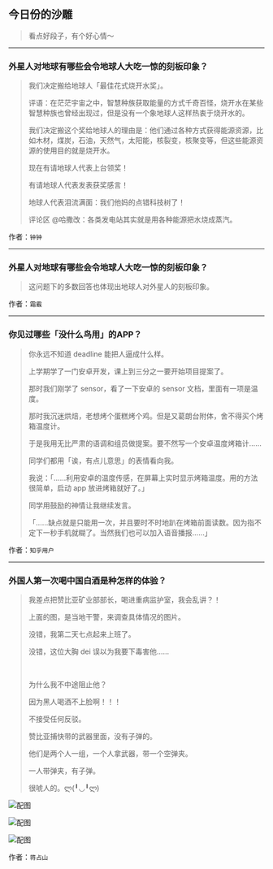 ## 今日份的沙雕

> 看点好段子，有个好心情～


 
---

### 外星人对地球有哪些会令地球人大吃一惊的刻板印象？

> 我们决定搬给地球人「最佳花式烧开水奖」。
> 
> 评语：在茫茫宇宙之中，智慧种族获取能量的方式千奇百怪，烧开水在某些智慧种族也曾经出现过，但是没有一个象地球人这样热衷于烧开水的。
> 
> 我们决定搬这个奖给地球人的理由是：他们通过各种方式获得能源资源，比如木材，煤炭，石油，天然气，太阳能，核裂变，核聚变等，但这些能源资源的使用目的就是烧开水。
> 
> 现在有请地球人代表上台领奖！
> 
> 有请地球人代表发表获奖感言！
> 
> 地球人代表泪流满面：我们他妈的点错科技树了！
> 
> 评论区 @哈撒改：各类发电站其实就是用各种能源把水烧成蒸汽。


作者：`钟钟`

---

### 外星人对地球有哪些会令地球人大吃一惊的刻板印象？

> 这问题下的多数回答也体现出地球人对外星人的刻板印象。


作者：`霜霰`

---

### 你见过哪些「没什么鸟用」的APP？

> 你永远不知道 deadline 能把人逼成什么样。
> 
> 上学期学了一门安卓开发，课上到三分之一要开始项目提案了。
> 
> 那时我们刚学了 sensor，看了一下安卓的 sensor 文档，里面有一项是温度。
> 
> 那时我沉迷烘焙，老想烤个蛋糕烤个鸡。但是又葛朗台附体，舍不得买个烤箱温度计。
> 
> 于是我用无比严肃的语调和组员做提案。要不然写一个安卓温度烤箱计……
> 
> 同学们都用「诶，有点儿意思」的表情看向我。
> 
> 我说：「……利用安卓的温度传感，在屏幕上实时显示烤箱温度。用的方法很简单，启动 app 放进烤箱就好了。」
> 
> 同学用鼓励的神情让我继续发言。
> 
> 「……缺点就是只能用一次，并且要时不时地趴在烤箱前面读数。因为指不定下一秒手机就糊了。当然我们也可以加入语音播报……」


作者：`知乎用户`

---

### 外国人第一次喝中国白酒是种怎样的体验？

> 我差点把赞比亚矿业部部长，喝进重病监护室，我会乱讲？！
> 
> 上面的图，是当地干警，来调查具体情况的图片。
> 
> 没错，我第二天七点起来上班了。
> 
> 没错，这位大胸 dei 误以为我要下毒害他……
> 
>  
> 
> 为什么我不中途阻止他？
> 
> 因为黑人喝酒不上脸啊！！！
> 
> 不接受任何反驳。
> 
> 赞比亚捕快带的武器里面，没有子弹的。
> 
> 他们是两个人一组，一个人拿武器，带一个空弹夹。
> 
> 一人带弹夹，有子弹。
> 
> 很唬人的。ლ(╹◡╹ლ)



![配图](http://pic3.zhimg.com/70/v2-e4dc6e1ec400233106cf31aea41ff0f6_b.jpg)



![配图](http://pic4.zhimg.com/70/v2-04d82fcab9f164546274f7c61b4d5e67_b.jpg)



![配图](http://pic3.zhimg.com/70/v2-497aa873dc6a686ef74bc81f6ae63d0a_b.jpg)


作者：`蒋占山`